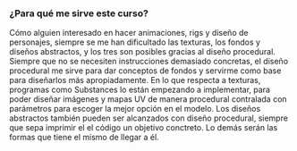 ###  ¿Para qué me sirve este curso?

Cómo alguien interesado en hacer animaciones, rigs y diseño de personajes, siempre se me han dificultado las texturas, los fondos y diseños abstractos, y los tres son posibles gracias al diseño procedural. 
Siempre que no se necesiten instrucciones demasiado concretas, el diseño procedural me sirve para dar conceptos de fondos y servirme como base para diseñarlos más apropiadamente. 
En lo que respecta a texturas, programas como Substances lo están empezando a implementar, para poder diseñar imágenes y mapas UV de manera procedural contralada con parámetros para escoger la mejor opción en el modelo. 
Los diseños abstractos también pueden ser alcanzados con diseño procedural, siempre que sepa imprimir el el código un objetivo conctreto. Lo demás serán las formas que tiene el mismo de llegar a él. 
